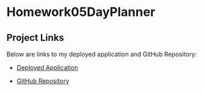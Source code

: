 # Homework05DayPlanner

## Project Links

Below are links to my deployed application and GitHub Repository:

* [Deployed Application](https://kthor13.github.io/Homework05DayPlanner/)

* [GitHub Repository](https://github.com/kthor13/Homework05DayPlanner)
